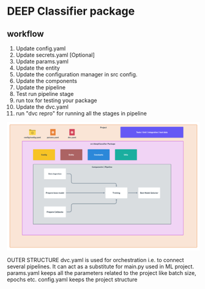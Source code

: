 # DEEP Classifier package

## workflow

1. Update config.yaml
2. Update secrets.yaml [Optional]
3. Update params.yaml
4. Update the entity
5. Update the configuration manager in src config.
6. Update the components
7. Update the pipeline
8. Test run pipeline stage
9. run tox for testing your package
10. Update the dvc.yaml
11. run "dvc repro" for running all the stages in pipeline

![img](https://raw.githubusercontent.com/AAKAAASSHHH24/Deep_CNN_classifier/master/docs/Data%20Ingestion%402x%20(1).png)

OUTER STRUCTURE
dvc.yaml is used for orchestration i.e. to connect several pipelines. It can act as a substitute for main.py used in ML project.
params.yaml keeps all the parameters related to the project like batch size, epochs etc.
config.yaml keeps the project structure
